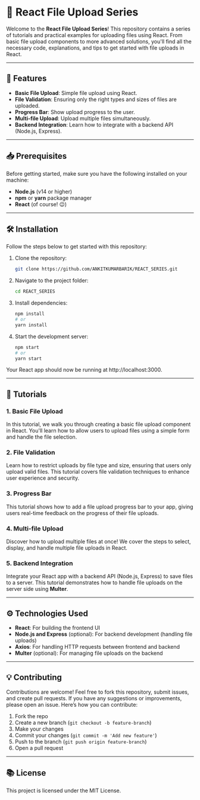 # 📂 React File Upload Series

Welcome to the **React File Upload Series**! This repository contains a series of tutorials and practical examples for uploading files using React. From basic file upload components to more advanced solutions, you'll find all the necessary code, explanations, and tips to get started with file uploads in React.

---

## 🚀 Features

- **Basic File Upload**: Simple file upload using React.
- **File Validation**: Ensuring only the right types and sizes of files are uploaded.
- **Progress Bar**: Show upload progress to the user.
- **Multi-file Upload**: Upload multiple files simultaneously.
- **Backend Integration**: Learn how to integrate with a backend API (Node.js, Express).

---
  
## 📥 Prerequisites

Before getting started, make sure you have the following installed on your machine:

- **Node.js** (v14 or higher)
- **npm** or **yarn** package manager
- **React** (of course! 😉)

---

## 🛠 Installation

Follow the steps below to get started with this repository:

1. Clone the repository:

   ```bash
   git clone https://github.com/ANKITKUMARBARIK/REACT_SERIES.git

2. Navigate to the project folder:

    ```bash
    cd REACT_SERIES

3. Install dependencies:


    ```bash
    npm install
    # or
    yarn install

4. Start the development server:

    ```bash
    npm start
    # or
    yarn start

Your React app should now be running at http://localhost:3000.

---

## 📝 Tutorials

### 1. Basic File Upload
In this tutorial, we walk you through creating a basic file upload component in React. You'll learn how to allow users to upload files using a simple form and handle the file selection.

### 2. File Validation
Learn how to restrict uploads by file type and size, ensuring that users only upload valid files. This tutorial covers file validation techniques to enhance user experience and security.

### 3. Progress Bar
This tutorial shows how to add a file upload progress bar to your app, giving users real-time feedback on the progress of their file uploads.

### 4. Multi-file Upload
Discover how to upload multiple files at once! We cover the steps to select, display, and handle multiple file uploads in React.

### 5. Backend Integration
Integrate your React app with a backend API (Node.js, Express) to save files to a server. This tutorial demonstrates how to handle file uploads on the server side using **Multer**.

---

## ⚙️ Technologies Used

- **React**: For building the frontend UI
- **Node.js and Express** (optional): For backend development (handling file uploads)
- **Axios**: For handling HTTP requests between frontend and backend
- **Multer** (optional): For managing file uploads on the backend

---

## 💡 Contributing

Contributions are welcome! Feel free to fork this repository, submit issues, and create pull requests. If you have any suggestions or improvements, please open an issue. Here’s how you can contribute:

1. Fork the repo
2. Create a new branch (`git checkout -b feature-branch`)
3. Make your changes
4. Commit your changes (`git commit -m 'Add new feature'`)
5. Push to the branch (`git push origin feature-branch`)
6. Open a pull request

---

## 📚 License

This project is licensed under the MIT License.
